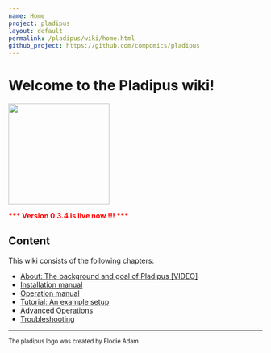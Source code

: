 ```yaml
---
name: Home
project: pladipus
layout: default
permalink: /pladipus/wiki/home.html
github_project: https://github.com/compomics/pladipus
---
```


# Welcome to the Pladipus wiki!

<img src="https://github.com/compomics/pladipus/wiki/pladipus_logo.jpg" width="200">

<b><p style='color:red'>*** Version 0.3.4 is live now !!! ***</p></b>
## Content

This wiki consists of the following chapters:

* [About: The background and goal of Pladipus [VIDEO]](https://github.com/compomics/pladipus/wiki/0.-About)
* [Installation manual](https://github.com/compomics/pladipus/wiki/1.-Installation)
* [Operation manual](https://github.com/compomics/pladipus/wiki/2.-Manual)
* [Tutorial: An example setup](https://github.com/compomics/pladipus/wiki/3.-Tutorial)
* [Advanced Operations](https://github.com/compomics/pladipus/wiki/4.-Advanced-Operations)
* [Troubleshooting](https://github.com/compomics/pladipus/wiki/5.-Troubleshooting)

----

<sub>The pladipus logo was created by Elodie Adam</sub>